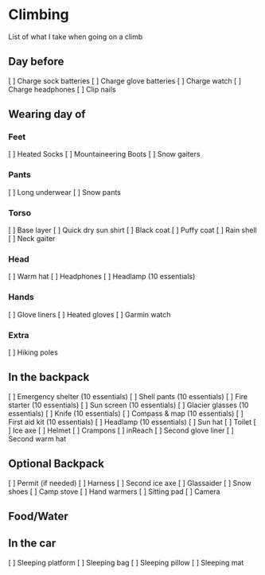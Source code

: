 # Climbing

List of what I take when going on a climb

## Day before

[ ] Charge sock batteries
[ ] Charge glove batteries
[ ] Charge watch
[ ] Charge headphones
[ ] Clip nails

## Wearing day of

### Feet
[ ] Heated Socks
[ ] Mountaineering Boots
[ ] Snow gaiters

### Pants
[ ] Long underwear
[ ] Snow pants

### Torso
[ ] Base layer
[ ] Quick dry sun shirt
[ ] Black coat
[ ] Puffy coat
[ ] Rain shell
[ ] Neck gaiter

### Head
[ ] Warm hat
[ ] Headphones
[ ] Headlamp (10 essentials)

### Hands
[ ] Glove liners
[ ] Heated gloves
[ ] Garmin watch

### Extra
[ ] Hiking poles

## In the backpack
[ ] Emergency shelter (10 essentials)
[ ] Shell pants (10 essentials)
[ ] Fire starter (10 essentials)
[ ] Sun screen (10 essentials)
[ ] Glacier glasses (10 essentials)
[ ] Knife (10 essentials)
[ ] Compass & map (10 essentials)
[ ] First aid kit (10 essentials)
[ ] Headlamp (10 essentials)
[ ] Sun hat
[ ] Toilet
[ ] Ice axe
[ ] Helmet
[ ] Crampons
[ ] inReach
[ ] Second glove liner
[ ] Second warm hat

## Optional Backpack
[ ] Permit (if needed)
[ ] Harness 
[ ] Second ice axe
[ ] Glassaider
[ ] Snow shoes
[ ] Camp stove
[ ] Hand warmers
[ ] Sitting pad
[ ] Camera

## Food/Water

## In the car
[ ] Sleeping platform
[ ] Sleeping bag
[ ] Sleeping pillow
[ ] Sleeping mat

